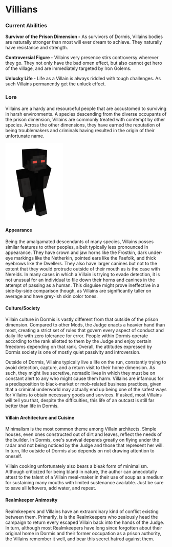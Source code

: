 # Villians

### Current Abilities

**Survivor of the Prison Dimension -** As survivors of Dormis, Villains bodies are naturally stronger than most will ever dream to achieve. They naturally have resistance and strength.

**Controversial Figure -** Villains very presence stirs controversy wherever they go. They not only have the bad omen effect, but also cannot get hero of the village, and are immediately targeted by Iron Golems.

**Unlucky Life -** Life as a Villain is always riddled with tough challenges. As such Villains permanently get the unluck effect.

### Lore

Villains are a hardy and resourceful people that are accustomed to surviving in harsh environments. A species descending from the diverse occupants of the prison dimension, Villains are commonly treated with contempt by other species. Across the other dimensions, they have earned the reputation of being troublemakers and criminals having resulted in the origin of their unfortunate name.

![Villian](<../../../../.gitbook/assets/body (4).png>)

#### Appearance

Being the amalgamated descendants of many species, Villains posses similar features to other peoples, albeit typically less pronounced in appearance. They have crown and jaw horns like the Frostkin, dark under-eye markings like the Netherkin, pointed ears like the Faefolk, and thick eyebrows like the Dwellers. They also have larger canines but not to the extent that they would protrude outside of their mouth as is the case with Nereids. In many cases in which a Villain is trying to evade detection, it is not unusual for an individual to file down their horns and canines in the attempt of passing as a human. This disguise might prove ineffective in a side-by-side comparison though, as Villains are significantly taller on average and have grey-ish skin color tones.

#### Culture/Society

Villain culture in Dormis is vastly different from that outside of the prison dimension. Compared to other Mods, the Judge enacts a heavier hand than most, creating a strict set of rules that govern every aspect of conduct and daily life with zero tolerance for error. People within Dormis operate according to the rank allotted to them by the Judge and enjoy certain freedoms depending on that rank. Overall, the attitudes expressed by Dormis society is one of mostly quiet passivity and introversion.

Outside of Dormis, Villains typically live a life on the run, constantly trying to avoid detection, capture, and a return visit to their home dimension. As such, they might live secretive, nomadic lives in which they must be on constant alert to any who might cause them harm. Villains are infamous for a predisposition to black-market or mob-related business practices, given that a criminal underworld may actually end up being one of the safest ways for Villains to obtain necessary goods and services. If asked, most Villains will tell you that, despite the difficulties, this life of an outcast is still far better than life in Dormis.

#### Villain Architecture and Cuisine

Minimalism is the most common theme among Villain architects. Simple houses, even ones constructed out of dirt and leaves, reflect the needs of the builder. In Dormis, one's survival depends greatly on flying under the radar and not being noticed by the Judge and those that represent her will. In turn, life outside of Dormis also depends on not drawing attention to oneself.

Villain cooking unfortunately also bears a bleak form of minimalism. Although criticized for being bland in nature, the author can anecdotally attest to the talent of a Villain meal-maker in their use of soup as a medium for sustaining many mouths with limited sustenance available. Just be sure to save all leftovers, add water, and repeat.

#### Realmkeeper Animosity

Realmkeepers and Villains have an extraordinary kind of conflict existing between them. Primarily, is is the Realmkeepers who zealously head the campaign to return every escaped Villain back into the hands of the Judge. In turn, although most Realmkeepers have long since forgotten about their original home in Dormis and their former occupation as a prison authority, the Villains remember it well, and bear this secret hatred against them.
